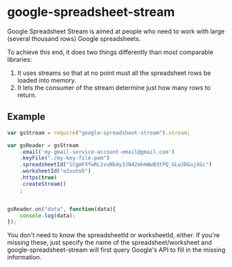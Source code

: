 google-spreadsheet-stream
=========================

Google Spreadsheet Stream is aimed at people who need to work with large (several thousand rows) Google spreadsheets.

To achieve this end, it does two things differently than most comparable libraries:

   1. It uses streams so that at no point must all the spreadsheet rows be loaded into memory.
   2. It lets the consumer of the stream determine just how many rows to return.

Example
--------
```javascript
var gsStream = require("google-spreadsheet-stream").stream;

var gsReader = gsStream
	.email('my-gmail-service-account-email@gmail.com')
	.keyFile("./my-key-file.pem")
	.spreadsheetId("1CgmFXfwRL1vuNb4y3JN42mkmWwB3tPQ_GLwJDGujXGc")
	.worksheetId("o2xutm5")
	.https(true)
	.createStream()
	;


gsReader.on("data", function(data){
	console.log(data);
});
```

You don't need to know the spreadsheetId or worksheetId, either. If you're missing these, just specify the name of the spreadsheet/worksheet and google-spreadsheet-stream will first query Google's API to fill in the missing information.
